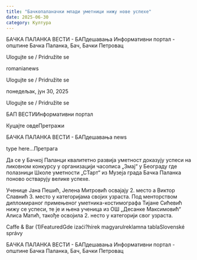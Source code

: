 ```yaml
---
title: "Бачкопаланачки млади уметници нижу нове успехе"
date: 2025-06-30
category: Култура
---
```


БАЧКА ПАЛАНКА ВЕСТИ - БАПдешавања Информативни портал - општине Бачка Паланка, Бач, Бачки Петровац

Ulogujte se / Pridružite se

romanianews

Ulogujte se / Pridružite se

понедељак, јун 30, 2025

Ulogujte se / Pridružite se

БАП ВЕСТИИнформативни портал

Куцајте овдеПретражи

БАЧКА ПАЛАНКА ВЕСТИ - БАПдешавања news

type here...Претрага

Да се у Бачкој Паланци квалитетно развија уметност доказују успеси на ликовном конкурсу у организацији часописа „Змај“ у Београду где полазници Школе уметности „СТарт“ из Музеја града Бачка Паланка поново остварују велике успехе.

Ученице Јана Пешић, Јелена Митровић освајају 2. место а Виктор Славнић 3. место у категоријама својих узраста. Под менторством дипломираног примењеног уметника-костимографа Тијане Сићевић нижу се успеси, те је и њена ученица из ОШ „Десанке Максимовић“ Алиса Матић, такође освојила 2. несто у категорији свог узраста.

Caffe & Bar (1)FeaturedGde izaći?hírek magyarulreklamna tablaSlovenské správy

БАЧКА ПАЛАНКА ВЕСТИ - БАПдешавања Информативни портал - општине Бачка Паланка, Бач, Бачки Петровац
